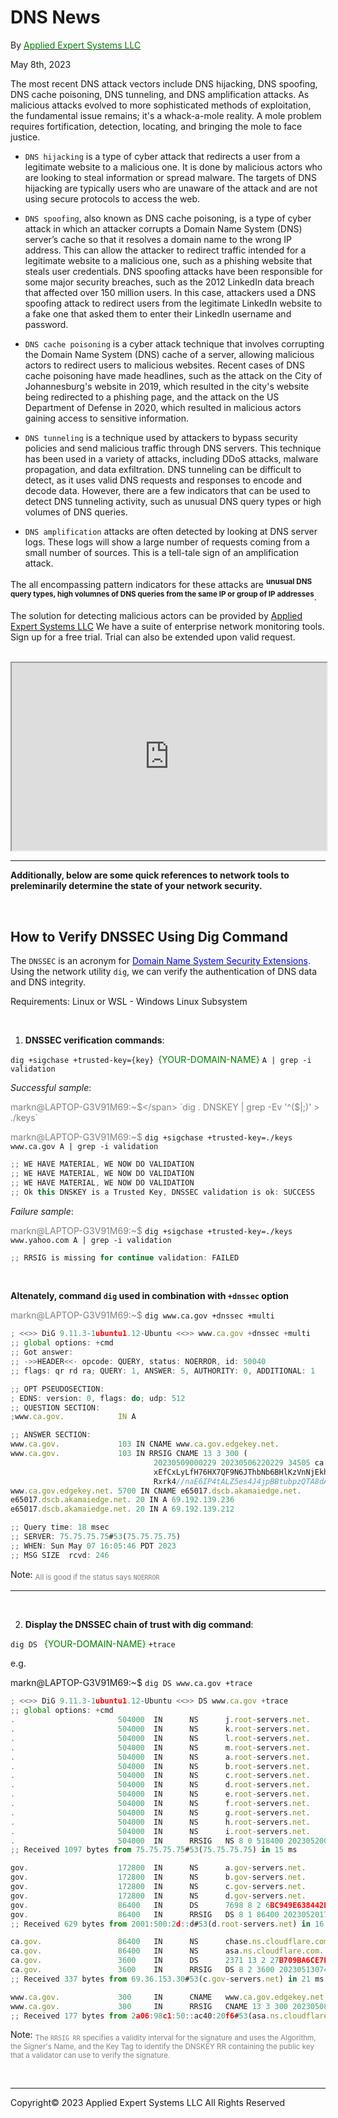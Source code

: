 # DNS News
By <a href="https://new.aesclever.com"><span style="color:green">Applied Expert Systems LLC</span></a>  <div style="text-align:left"> May 8th, 2023 </div>


The most recent DNS attack vectors include DNS hijacking, DNS spoofing, DNS cache poisoning, DNS tunneling, and DNS amplification attacks.  As malicious attacks evolved to more sophisticated methods of exploitation, the fundamental issue remains; it's a whack-a-mole reality.  A mole problem requires fortification, detection, locating, and bringing the mole to face justice.

* `DNS hijacking` is a type of cyber attack that redirects a user from a legitimate website to a malicious one. It is done by malicious actors who are looking to steal information or spread malware. The targets of DNS hijacking are typically users who are unaware of the attack and are not using secure protocols to access the web. 

* `DNS spoofing`, also known as DNS cache poisoning, is a type of cyber attack in which an attacker corrupts a Domain Name System (DNS) server’s cache so that it resolves a domain name to the wrong IP address. This can allow the attacker to redirect traffic intended for a legitimate website to a malicious one, such as a phishing website that steals user credentials.
DNS spoofing attacks have been responsible for some major security breaches, such as the 2012 LinkedIn data breach that affected over 150 million users. In this case, attackers used a DNS spoofing attack to redirect users from the legitimate LinkedIn website to a fake one that asked them to enter their LinkedIn username and password.

* `DNS cache poisoning` is a cyber attack technique that involves corrupting the Domain Name System (DNS) cache of a server, allowing malicious actors to redirect users to malicious websites. Recent cases of DNS cache poisoning have made headlines, such as the attack on the City of Johannesburg's website in 2019, which resulted in the city's website being redirected to a phishing page, and the attack on the US Department of Defense in 2020, which resulted in malicious actors gaining access to sensitive information. 

* `DNS tunneling` is a technique used by attackers to bypass security policies and send malicious traffic through DNS servers. This technique has been used in a variety of attacks, including DDoS attacks, malware propagation, and data exfiltration. DNS tunneling can be difficult to detect, as it uses valid DNS requests and responses to encode and decode data. However, there are a few indicators that can be used to detect DNS tunneling activity, such as unusual DNS query types or high volumes of DNS queries. 

* `DNS amplification` attacks are often detected by looking at DNS server logs. These logs will show a large number of requests coming from a small number of sources. This is a tell-tale sign of an amplification attack. 


The all encompassing pattern indicators for these attacks are <sup><strong>unusual DNS query types, high volumnes of DNS queries from the same IP or group of IP addresses</strong></sup>.  

<blink>The solution for detecting malicious actors can be provided by <a href="https://new.aesclever.com/solutions/">Applied Expert Systems LLC</a></blink>
We have a suite of enterprise network monitoring tools.  Sign up for a free trial.  Trial can also be extended upon valid request.

<br />

<iframe id="inlineFrame" title="Free trial form" width="100%" height="300" src="https://new.aesclever.com/free-trial/" >Sign up for Free Trial</iframe>


<br />
<hr>

__Additionally, below are some quick references to network tools to preleminarily determine the state of your network security.__


<br />

## How to Verify DNSSEC Using Dig Command

The `DNSSEC` is an acronym for <a href="https://www.google.com/url?sa=t&rct=j&q=&esrc=s&source=web&cd=&cad=rja&uact=8&ved=2ahUKEwiYuP6SreT-AhW4IDQIHYNMASgQFnoECA4QAQ&url=https%3A%2F%2Fwww.icann.org%2Fresources%2Fpages%2Fdnssec-what-is-it-why-important-2019-03-05-en&usg=AOvVaw33EyAgwgmXo-TledVfkt1m"><span style="color:blue">Domain Name System Security Extensions</span></a>.  
Using the network utility `dig`, we can verify the authentication of DNS data and DNS integrity. 

Requirements: Linux or WSL - Windows Linux Subsystem



<br />

1. **DNSSEC verification commands**: 

`dig +sigchase +trusted-key={key} `<span style="color:green">{YOUR-DOMAIN-NAME}</span> `A | grep -i validation`


_Successful sample_:


<span style="color:grey">markn@LAPTOP-G3V91M69:~$</span> `dig . DNSKEY | grep -Ev '^($|;)' > ./keys`

<span style="color:grey">markn@LAPTOP-G3V91M69:~$</span> `dig +sigchase +trusted-key=./keys www.ca.gov A | grep -i validation`

```javascript
;; WE HAVE MATERIAL, WE NOW DO VALIDATION
;; WE HAVE MATERIAL, WE NOW DO VALIDATION
;; WE HAVE MATERIAL, WE NOW DO VALIDATION
;; Ok this DNSKEY is a Trusted Key, DNSSEC validation is ok: SUCCESS
```

_Failure sample_:

<span style="color:grey">markn@LAPTOP-G3V91M69:~$</span> `dig +sigchase +trusted-key=./keys www.yahoo.com A | grep -i validation`

```javascript
;; RRSIG is missing for continue validation: FAILED
```


<br />

**Altenately, command `dig` used in combination with `+dnssec` option**

<span style="color:grey">markn@LAPTOP-G3V91M69:~$</span> `dig www.ca.gov +dnssec +multi`

```javascript
; <<>> DiG 9.11.3-1ubuntu1.12-Ubuntu <<>> www.ca.gov +dnssec +multi
;; global options: +cmd
;; Got answer:
;; ->>HEADER<<- opcode: QUERY, status: NOERROR, id: 50040
;; flags: qr rd ra; QUERY: 1, ANSWER: 5, AUTHORITY: 0, ADDITIONAL: 1

;; OPT PSEUDOSECTION:
; EDNS: version: 0, flags: do; udp: 512
;; QUESTION SECTION:
;www.ca.gov.            IN A

;; ANSWER SECTION:
www.ca.gov.             103 IN CNAME www.ca.gov.edgekey.net.
www.ca.gov.             103 IN RRSIG CNAME 13 3 300 (
                                20230509000229 20230506220229 34505 ca.gov.
                                xEfCxLyLfH76HX7QF9N6JThbNb6BHlKzVnNjEkhfBHPi
                                Rxrk4//naE6IP4tALZ5es4J4jpBBtubpzQTA8dAn3w== )
www.ca.gov.edgekey.net. 5700 IN CNAME e65017.dscb.akamaiedge.net.
e65017.dscb.akamaiedge.net. 20 IN A 69.192.139.236
e65017.dscb.akamaiedge.net. 20 IN A 69.192.139.212

;; Query time: 18 msec
;; SERVER: 75.75.75.75#53(75.75.75.75)
;; WHEN: Sun May 07 16:05:46 PDT 2023
;; MSG SIZE  rcvd: 246

```

Note: <sub>  <span style="color:grey">All is good if the status says `NOERROR`</span></sub>

<hr>
<br />

2. **Display the DNSSEC chain of trust with dig command**:

`dig DS ` <span style="color:green">{YOUR-DOMAIN-NAME}</span> `+trace`


e.g.

markn@LAPTOP-G3V91M69:~$ `dig DS www.ca.gov +trace`

```javascript
; <<>> DiG 9.11.3-1ubuntu1.12-Ubuntu <<>> DS www.ca.gov +trace
;; global options: +cmd
.                       504000  IN      NS      j.root-servers.net.
.                       504000  IN      NS      k.root-servers.net.
.                       504000  IN      NS      l.root-servers.net.
.                       504000  IN      NS      m.root-servers.net.
.                       504000  IN      NS      a.root-servers.net.
.                       504000  IN      NS      b.root-servers.net.
.                       504000  IN      NS      c.root-servers.net.
.                       504000  IN      NS      d.root-servers.net.
.                       504000  IN      NS      e.root-servers.net.
.                       504000  IN      NS      f.root-servers.net.
.                       504000  IN      NS      g.root-servers.net.
.                       504000  IN      NS      h.root-servers.net.
.                       504000  IN      NS      i.root-servers.net.
.                       504000  IN      RRSIG   NS 8 0 518400 20230520050000 20230507040000 60955 . L8eO+po6sEU//i1/fOWkNtDl5kDiXWJui48Bqgc4DMYBAFAvX0VLmrt8 POlum54jig462w1k4HtjW5FFgAq2YnoZoYGZo3elmzOVWTiCO3cp7grI quTb/HP8kTC8K17krBFMCy941/3qJVWh3Q1rDKbhyhsCkwMVyDGwoIdh z4NPJYiMBWXix0q9w8N9QovK92MBnL/IND0p6A/mveP9yZ9JA0T+Uo53 0EVtgMl7x9WnVhw1NZkmz4MYwpJ2B/2MTUpD/OEZjSXpG5uCyVpgO2nz byhwCj2jJ+2AnHOsvNU5I3w1b/kJd/QJJj4QVObeSzYjX3wNY2hcudyz R80Jdw==
;; Received 1097 bytes from 75.75.75.75#53(75.75.75.75) in 15 ms

gov.                    172800  IN      NS      a.gov-servers.net.
gov.                    172800  IN      NS      b.gov-servers.net.
gov.                    172800  IN      NS      c.gov-servers.net.
gov.                    172800  IN      NS      d.gov-servers.net.
gov.                    86400   IN      DS      7698 8 2 6BC949E638442EAD0BDAF0935763C8D003760384FF15EBBD5CE86BB5 559561F0
gov.                    86400   IN      RRSIG   DS 8 1 86400 20230520170000 20230507160000 60955 . Cn7UhmKhLWFOvTayE3hNuI5QShHs3cBFft+Hwmud4yEWcIS6LNhnjzQg xKVr93FElb1ZYBnIxS7whE71Yv5vgZFA85HSVsvuc9yOEhN7Kq2u+MhK pv8pJYrdk5KYoKk+5v/SyveYf2tffGYwZA0nff+++LR+p+Mu8MJ52TK6 s+9RvZUsSxq2BvooVlQLQlSQaPcJEJCzpg/i3ILM9KblBl8RGe74f/c4 dHG51r6wFSXTJeJEKios8iriWJ+4jxGZpJXOhQ5rcdAoQu45OPazQir4 EH1altl5mUakgiFxQsW40rwfOcAmgp1yc3SGAdnbB1g+blU2AjoGFeJy rQW9cw==
;; Received 629 bytes from 2001:500:2d::d#53(d.root-servers.net) in 16 ms

ca.gov.                 86400   IN      NS      chase.ns.cloudflare.com.
ca.gov.                 86400   IN      NS      asa.ns.cloudflare.com.
ca.gov.                 3600    IN      DS      2371 13 2 27B709BA6CE7E22250EE3210F4030F0D81D3AABA7B70AD2C7546EB0B EBDBB69E
ca.gov.                 3600    IN      RRSIG   DS 8 2 3600 20230513074121 20230506074121 50011 gov. k5hRNbfDuK+MP8CrVSA/GebS83NzgFX25D2G/SWrTvCQuhy2SEzxoSn7 CnO2xSqZvKnVwRGkZLVpKUvnCgo2mTCg38/IHJIKYYR6p/MH/zEO48Id 6lsDTd5g84j3j6JbM9VkZTHP81OlnoLajkbhS2C7gL2zPd7f2Q0h7GCF V0w/QAKm94RysOfZ/Vcib/+AUAdmG9/1WqFe3okvxG93rw==
;; Received 337 bytes from 69.36.153.30#53(c.gov-servers.net) in 21 ms

www.ca.gov.             300     IN      CNAME   www.ca.gov.edgekey.net.
www.ca.gov.             300     IN      RRSIG   CNAME 13 3 300 20230508233634 20230506213634 34505 ca.gov. ncFjjCR9pyThbIx35bhgXgvYYa8895CZiEpjVc2hvt+9/ZLQu5q/tpkT RbAlHu/nLdz1gM6blQo+TyNv7Qc3Iw==
;; Received 177 bytes from 2a06:98c1:50::ac40:20f6#53(asa.ns.cloudflare.com) in 21 ms

```


Note: <sub><span style="color:grey">The `RRSIG RR` specifies a validity interval for the signature and uses the Algorithm, the Signer's Name, and the Key Tag to identify the DNSKEY RR containing the public key that a validator can use to verify the signature.</span></sub>


<br />
<hr>
Copyright&copy; 2023 Applied Expert Systems LLC All Rights Reserved
